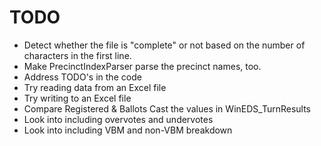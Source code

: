 TODO
====

* Detect whether the file is "complete" or not based on the number
  of characters in the first line.
* Make PrecinctIndexParser parse the precinct names, too.
* Address TODO's in the code
* Try reading data from an Excel file
* Try writing to an Excel file
* Compare Registered & Ballots Cast the values in WinEDS_TurnResults
* Look into including overvotes and undervotes
* Look into including VBM and non-VBM breakdown
